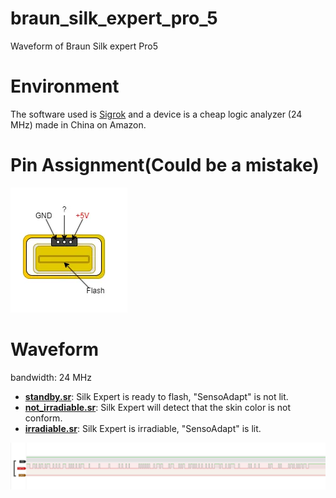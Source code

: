 # braun_silk_expert_pro_5
Waveform of Braun Silk expert Pro5

# Environment
The software used is [Sigrok](https://sigrok.org/wiki/Main_Page) and a device is a cheap logic analyzer (24 MHz) made in China on Amazon.

# Pin Assignment(Could be a mistake)
![front(Flash part) view of Silk Expert Pro 5](front_view.webp)  

# Waveform
bandwidth: 24 MHz

- **[standby.sr](standby.sr)**: Silk Expert is ready to flash, "SensoAdapt" is not lit.
- **[not_irradiable.sr](not_irradiable.sr)**: Silk Expert will detect that the skin color is not conform.
- **[irradiable.sr](irradiable.sr)**: Silk Expert is irradiable, "SensoAdapt" is lit.

![opened irradiable.sr image](irradiable.png)
